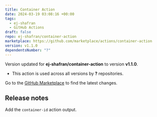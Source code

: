 ```yaml
---
title: Container Action
date: 2024-03-19 03:08:16 +00:00
tags:
  - ej-shafran
  - GitHub Actions
draft: false
repo: ej-shafran/container-action
marketplace: https://github.com/marketplace/actions/container-action
version: v1.1.0
dependentsNumber: "?"
---
```



Version updated for **ej-shafran/container-action** to version **v1.1.0**.
- This action is used across all versions by **?** repositories.

Go to the [GitHub Marketplace](https://github.com/marketplace/actions/container-action) to find the latest changes.

## Release notes

Add the `container-id` action output.
